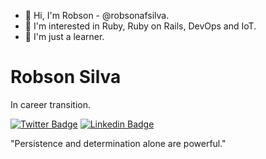 - 👋 Hi, I'm Robson - @robsonafsilva.
- 👀 I'm interested in Ruby, Ruby on Rails, DevOps and IoT.
- 🌱 I'm just a learner.


# Robson Silva 

In career transition.

[![Twitter Badge](https://img.shields.io/badge/Twitter-1DA1F2?style=for-the-badge&logo=twitter&logoColor=white)](https://twitter.com/robsonap)
[![Linkedin Badge](https://img.shields.io/badge/LinkedIn-0077B5?style=for-the-badge&logo=linkedin&logoColor=white)](https://www.linkedin.com/in/robsonafsilva)

 "Persistence and determination alone are powerful."


<!---
robsonap/robsonap is a ✨ special ✨ repository because its `README.md` (this file) appears on your GitHub profile.
You can click the Preview link to take a look at your changes.
💞️ I’m looking to collaborate on ...
- 📫 How to reach me: my [Linkedin](https://www.linkedin.com/in/robsonapsilva)
--->

